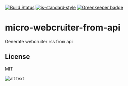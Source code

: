 [![Build Status](https://travis-ci.org/telemark/micro-webcruiter-from-api.svg?branch=master)](https://travis-ci.org/telemark/micro-webcruiter-from-api)
[![js-standard-style](https://img.shields.io/badge/code%20style-standard-brightgreen.svg?style=flat)](https://github.com/feross/standard)
[![Greenkeeper badge](https://badges.greenkeeper.io/telemark/micro-webcruiter-from-api.svg)](https://greenkeeper.io/)

# micro-webcruiter-from-api

Generate webcruiter rss from api

## License

[MIT](LICENSE)

![alt text](https://robots.kebabstudios.party/micro-webcruiter-from-api.png "Robohash image of micro-webcruiter-from-api")